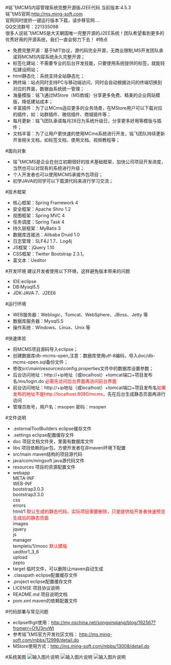 #铭飞MCMS内容管理系统完整开源版J2EE代码
当前版本:4.5.3<br/>
铭飞MS官网:http://ms.ming-soft.com<br/>
官网同时提供一键运行版本下载，请步移官网....<br/>
QQ交流群号：221335098<br/>
很多人说铭飞MCMS是大天朝国唯一完整开源的J2EE系统！团队希望看到更多的优秀好用的开源系统，我们一直会努力下去！
#特点
* 免费完整开源：基于MIT协议，源代码完全开源，无商业限制,MS开发团队承诺将MCMS内容系统永久完整开源；<br/>
* 标签化建站：不需要专业的后台开发技能，只要使用系统提供的标签，就能轻松建设网站；<br/>
* html静态化：系统支持全站静态化；<br/>
* 跨终端：站点同时支持PC与移动端访问，同时会自动根据访问的终端切换到对应的界面，数据由系统统一管理；<br/>
* 海量模版：铭飞通过MStore（MS商城）分享更多免费、精美的企业网站模版，降低建站成本；<br/>
* 丰富插件：为了让MCms适应更多的业务场景，在MStore用户可以下载对应的插件，如：站群插件、微信插件、商城插件等；<br/>
* 每月更新：铭飞团队承诺每月28日为系统升级日，分享更多好用等模版与插件；<br/>
* 文档丰富：为了让用户更快速的使用MCms系统进行开发，铭飞团队持续更新开发相关文档，如标签文档、使用文档、视频教程等；<br/>

#面向对象
* 铭飞MCMS是企业在创立初期很好的技术基础框架，加快公司项目开发进度，当然也可以对现有的系统进行升级；
* 个人开发者也可以使用MCMS承接外包项目；
* 初学JAVA的同学可以下载源代码来进行学习交流；

#技术框架
* 核心框架：Spring Framework 4
* 安全框架：Apache Shiro 1.2
* 视图框架：Spring MVC 4
* 任务调度：Spring Task 4
* 持久层框架：MyBatis 3
* 数据库连接池：Alibaba Druid 1.0
* 日志管理：SLF4J 1.7、Log4j
* JS框架：jQuery 1.10
* CSS框架：Twitter Bootstrap 2.3.1。
* 富文本：Ueditor

#开发环境
建议开发者使用以下环境，这样避免版本带来的问题
* IDE:eclipse
* DB:Mysql5.5
* JDK:JAVA 7、J2EE6

#运行环境
* WEB服务器：Weblogic、Tomcat、WebSphere、JBoss、Jetty 等
* 数据库服务器：Mysql5.5
* 操作系统：Windows、Linux、Unix 等


#快速体验
* 将MCMS项目源码导入eclipse；
* 创建数据库db-mcms-open,注意：数据库使用utf-8编码，导入doc/db-mcms-open.sql备份文件；
* 修改src\main\resources\config.properties文件中的数据库设置参数；
* 后台访问地址：http://+ip地址（或localhost）+tomcat端口+项目发布名/ms/login.do <font color="red">必需先访问后台界面再访问前台界面</font>
* 前台访问地址：http://+ip地址（或localhost）+tomcat端口+项目发布名<font color="red">如果发布的地址不是http://localhost:8080/mcms</font>，先在后台生成静态页面再进行访问
* 管理员账号，用户名：msopen 密码：msopen

#文件说明 
* .externalToolBuilders eclipse缓存文件
* .settings  eclipse配置缓存文件
* doc  项目文档文件夹，里面有数据库文件
* libs  项目依赖的jar包，方便开发者在非maven环境下配置
* src/main maven结构的项目源代码  
* java/com/mingsoft java源代码文件
* resources 项目的资源配置文件
* webapp<br/>
   	 META-INF <br/>
	 WEB-INF <br/>
	 bootstrap3.0.3  <br/>
	 bootstrap3.3.0<br/>
	 css <br/>
	 errors<br/>
	 html/1 <font color="red">默认生成的静态代码，实际项目需要删除，只是提供给开发者快速预览生成后的静态页面</font><br/>
	 images  <br/>
	 jquery  <br/>
	 js    <br/>
	 manager <br/>
	 templets/1/mooc  <font color="red">默认模版</font><br/>
	 ueditor1_3_6 <br/>
	 upload  <br/>
	 zepto<br/>
*   target  临时文件，可以删除让maven自动生成
* .classpath eclipse配置缓存文件
* .project  eclipse配置缓存文件
* LICENSE 项目协议说明
* README.md 项目说明文档
* pom.xml maven的依赖配置文件

#代码部署与常见问题
* eclipse中git使用：http://my.oschina.net/songxinqiang/blog/192567?fromerr=O1U3nvWt
* 参考铭飞MS官方开发社区文档： http://ms.ming-soft.com/mbbs/12998/detail.do
* MStore使用方式：http://ms.ming-soft.com/mbbs/13008/detail.do

#系统美图
![输入图片说明](http://git.oschina.net/uploads/images/2015/1029/110523_6727b755_542665.jpeg "铭飞模版商城，模版商城")
![输入图片说明](http://git.oschina.net/uploads/images/2015/1108/143215_21e5f30a_542665.png "铭飞模版商城，插件商城")
![输入图片说明](http://git.oschina.net/uploads/images/2015/1029/105109_bf9db869_542665.png "铭飞内容管理系统后台演示")